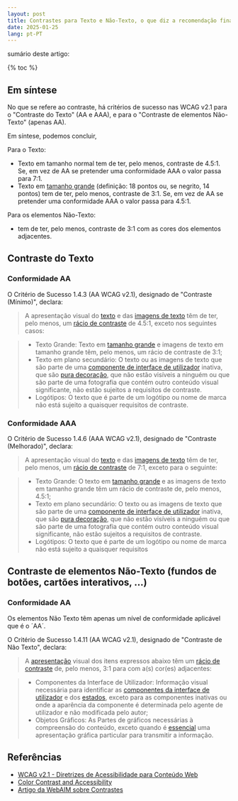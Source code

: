 ```yaml
---
layout: post
title: Contrastes para Texto e Não-Texto, o que diz a recomendação final das WCAG v2.1 do W3C
date: 2025-01-25
lang: pt-PT
---
```


sumário deste artigo:

{% toc %}

## Em síntese

No que se refere ao contraste, há critérios de sucesso nas WCAG v2.1 para o "Contraste do Texto" (AA e AAA), e para o "Contraste de elementos Não-Texto" (apenas AA).

Em síntese, podemos concluir,

Para o Texto:

- Texto em tamanho normal tem de ter, pelo menos, contraste de 4.5:1. Se, em vez de AA se pretender uma conformidade AAA o valor passa para 7:1.
- Texto em [tamanho grande](https://www.acessibilidade.gov.pt/wcag/#dfn-large-scale) (definição: 18 pontos ou, se negrito, 14 pontos) tem de ter, pelo menos, contraste de 3:1. Se, em vez de AA se pretender uma conformidade AAA o valor passa para 4.5:1.

Para os elementos Não-Texto:

- tem de ter, pelo menos, contraste de 3:1 com as cores dos elementos adjacentes.

## Contraste do Texto

### Conformidade AA

O Critério de Sucesso 1.4.3 (AA WCAG v2.1), designado de "Contraste (Mínimo)", declara:

> A apresentação visual do [texto](https://www.acessibilidade.gov.pt/wcag/#dfn-text) e das [imagens de texto](https://www.acessibilidade.gov.pt/wcag/#dfn-images-of-text) têm de ter, pelo menos, um [rácio de contraste](https://www.acessibilidade.gov.pt/wcag/#dfn-contrast-ratio) de 4.5:1, exceto nos seguintes casos:

> - Texto Grande: Texto em [tamanho grande](https://www.acessibilidade.gov.pt/wcag/#dfn-large-scale) e imagens de texto em tamanho grande têm, pelo menos, um rácio de contraste de 3:1;
> - Texto em plano secundário: O texto ou as imagens de texto que são parte de uma [componente de interface de utilizador](https://www.acessibilidade.gov.pt/wcag/#dfn-user-interface-components) inativa, que são [pura decoração](https://www.acessibilidade.gov.pt/wcag/#dfn-pure-decoration), que não estão visíveis a ninguém ou que são parte de uma fotografia que contém outro conteúdo visual significante, não estão sujeitos a requisitos de contraste.
> - Logótipos: O texto que é parte de um logótipo ou nome de marca não está sujeito a quaisquer requisitos de contraste.

### Conformidade AAA

O Critério de Sucesso 1.4.6 (AAA WCAG v2.1), designado de "Contraste (Melhorado)", declara:

> A apresentação visual do [texto](https://www.acessibilidade.gov.pt/wcag/#dfn-text) e das [imagens de texto](https://www.acessibilidade.gov.pt/wcag/#dfn-images-of-text) têm de ter, pelo menos, um [rácio de contraste](https://www.acessibilidade.gov.pt/wcag/#dfn-contrast-ratio) de 7:1, exceto para o seguinte:

> - Texto Grande: O texto em [tamanho grande](https://www.acessibilidade.gov.pt/wcag/#dfn-large-scale) e as imagens de texto em tamanho grande têm um rácio de contraste de, pelo menos, 4.5:1;
> - Texto em plano secundário: O texto ou as imagens de texto que são parte de uma [componente de interface de utilizador](https://www.acessibilidade.gov.pt/wcag/#dfn-user-interface-components) inativa, que são [pura decoração](https://www.acessibilidade.gov.pt/wcag/#dfn-pure-decoration), que não estão visíveis a ninguém ou que são parte de uma fotografia que contém outro conteúdo visual significante, não estão sujeitos a requisitos de contraste.
> - Logótipos: O texto que é parte de um logótipo ou nome de marca não está sujeito a quaisquer requisitos

## Contraste de elementos Não-Texto (fundos de botões, cartões interativos, ...)

### Conformidade AA

Os elementos Não Texto têm apenas um nível de conformidade aplicável que é o ´AA´.

O Critério de Sucesso 1.4.11 (AA WCAG v2.1), designado de "Contraste de Não Texto", declara:

> A [apresentação](https://www.acessibilidade.gov.pt/wcag/#dfn-presentation) visual dos itens expressos abaixo têm um [rácio de contraste](https://www.acessibilidade.gov.pt/wcag/#dfn-contrast-ratio) de, pelo menos, 3:1 para com a(s) cor(es) adjacentes:

> - Componentes da Interface de Utilizador: Informação visual necessária para identificar as [componentes da interface de utilizador](https://www.acessibilidade.gov.pt/wcag/#dfn-user-interface-components) e dos [estados](https://www.acessibilidade.gov.pt/wcag/#dfn-states), exceto para as componentes inativas ou onde a aparência da componente é determinada pelo agente de utilizador e não modificada pelo autor;
> - Objetos Gráficos: As Partes de gráficos necessárias à compreensão do conteúdo, exceto quando é [essencial](https://www.acessibilidade.gov.pt/wcag/#dfn-essential) uma apresentação gráfica particular para transmitir a informação.

## Referências

- [WCAG v2.1 - Diretrizes de Acessibilidade para Conteúdo Web](https://www.acessibilidade.gov.pt/wcag/)
- [Color Contrast and Accessibility](https://www.aditus.io/contrast-and-accessibility/)
- [Artigo da WebAIM sobre Contrastes](https://webaim.org/articles/contrast/#sc1411)
